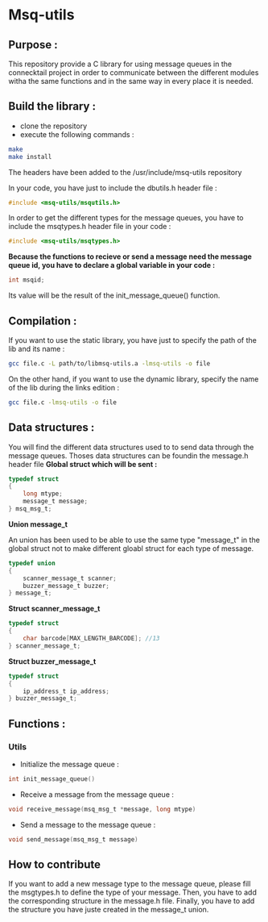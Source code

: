 # Msq-utils

## Purpose :

This repository provide a C library for using message queues in the connecktail project in order to communicate between the different modules witha the same functions and in the same way in every place it is needed.

## Build the library :

- clone the repository
- execute the following commands :

```bash
make
make install
```

The headers have been added to the /usr/include/msq-utils repository

In your code, you have just to include the dbutils.h header file :

```c
#include <msq-utils/msqutils.h>
```

In order to get the different types for the message queues, you have to include the msqtypes.h header file in your code :

```c
#include <msq-utils/msqtypes.h>
```

**Because the functions to recieve or send a message need the message queue id, you have to declare a global variable in your code :**

```c
int msqid;
```

Its value will be the result of the init_message_queue() function.

## Compilation :

If you want to use the static library, you have just to specify the path of the lib and its name :

```bash
gcc file.c -L path/to/libmsq-utils.a -lmsq-utils -o file
```

On the other hand, if you want to use the dynamic library, specify the name of the lib during the links edition :

```bash
gcc file.c -lmsq-utils -o file
```

## Data structures :

You will find the different data structures used to to send data through the message queues. Thoses data structures can be foundin the message.h header file
**Global struct which will be sent :**

```c
typedef struct
{
    long mtype;
    message_t message;
} msq_msg_t;

```

**Union message_t**

An union has been used to be able to use the same type "message_t" in the global struct not to make different gloabl struct for each type of message.

```c
typedef union
{
    scanner_message_t scanner;
    buzzer_message_t buzzer;
} message_t;
```

**Struct scanner_message_t**

```c
typedef struct
{
    char barcode[MAX_LENGTH_BARCODE]; //13
} scanner_message_t;
```

**Struct buzzer_message_t**

```c
typedef struct
{
    ip_address_t ip_address;
} buzzer_message_t;
```

## Functions :

### Utils

- Initialize the message queue :

```c
int init_message_queue()
```

- Receive a message from the message queue :

```c
void receive_message(msq_msg_t *message, long mtype)
```

- Send a message to the message queue :

```c
void send_message(msq_msg_t message)
```

## How to contribute

If you want to add a new message type to the message queue, please fill the msgtypes.h to define the type of your message. Then, you have to add the corresponding structure in the message.h file. Finally, you have to add the structure you have juste created in the message_t union.
